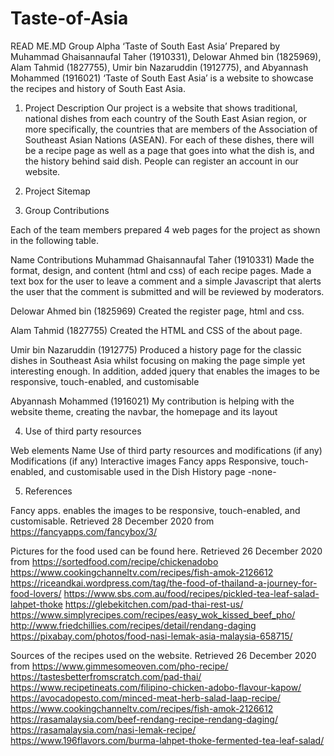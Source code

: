 # Taste-of-Asia
READ ME.MD
Group Alpha
‘Taste of South East Asia’
Prepared by Muhammad Ghaisannaufal Taher (1910331), Delowar Ahmed bin (1825969), Alam Tahmid (1827755), Umir bin Nazaruddin (1912775), and Abyannash Mohammed (1916021)
‘Taste of South East Asia’ is a website to showcase the recipes and history of South East Asia.



1.	Project Description
Our project is a website that shows traditional, national dishes from each country of the South East Asian region, or more specifically, the countries that are members of the Association of Southeast Asian Nations (ASEAN). For each of these dishes, there will be a recipe page as well as a page that goes into what the dish is, and the history behind said dish. People can register an account in our website.

2.	Project Sitemap
 









3.	Group Contributions

Each of the team members prepared 4 web pages for the project as shown in the following table.

Name	Contributions
Muhammad Ghaisannaufal Taher (1910331)	Made the format, design, and content (html and css) of each recipe pages. Made a text box for the user to leave a comment and a simple Javascript that alerts the user that the comment is submitted and will be reviewed by moderators.

Delowar Ahmed bin (1825969)	Created the register page, html and css.

Alam Tahmid (1827755)	Created the HTML and CSS of the about page.

Umir bin Nazaruddin (1912775)	Produced a history page for the classic dishes in Southeast Asia whilst focusing on making the page simple yet interesting enough. In addition, added jquery that enables the images to be responsive, touch-enabled, and customisable

Abyannash Mohammed (1916021)
	My contribution is helping with the website theme, creating the navbar, the homepage and its layout


4.	Use of third party resources


Web elements	Name	Use of third party resources and modifications (if any)
	Modifications (if any)
Interactive images	Fancy apps
	Responsive, touch-enabled, and customisable used in the Dish History page	-none-


5.	References

Fancy apps. enables the images to be responsive, touch-enabled, and customisable. Retrieved 28 December 2020 from
https://fancyapps.com/fancybox/3/







Pictures for the food used can be found here. Retrieved 26 December 2020 from
https://sortedfood.com/recipe/chickenadobo
https://www.cookingchanneltv.com/recipes/fish-amok-2126612
https://riceandkai.wordpress.com/tag/the-food-of-thailand-a-journey-for-food-lovers/
https://www.sbs.com.au/food/recipes/pickled-tea-leaf-salad-lahpet-thoke
https://glebekitchen.com/pad-thai-rest-us/
https://www.simplyrecipes.com/recipes/easy_wok_kissed_beef_pho/
http://www.friedchillies.com/recipes/detail/rendang-daging
https://pixabay.com/photos/food-nasi-lemak-asia-malaysia-658715/

Sources of the recipes used on the website. Retrieved 26 December 2020 from
https://www.gimmesomeoven.com/pho-recipe/
https://tastesbetterfromscratch.com/pad-thai/
https://www.recipetineats.com/filipino-chicken-adobo-flavour-kapow/
https://avocadopesto.com/minced-meat-herb-salad-laap-recipe/
https://www.cookingchanneltv.com/recipes/fish-amok-2126612
https://rasamalaysia.com/beef-rendang-recipe-rendang-daging/
https://rasamalaysia.com/nasi-lemak-recipe/
https://www.196flavors.com/burma-lahpet-thoke-fermented-tea-leaf-salad/
